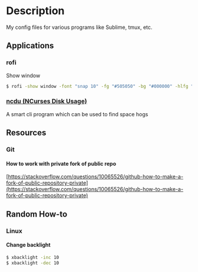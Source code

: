 # Description

My config files for various programs like Sublime, tmux, etc.

## Applications

### rofi
Show window

```bash
$ rofi -show window -font "snap 10" -fg "#505050" -bg "#000000" -hlfg "#ffb964" -hlbg "#000000" -o 85
```

### [ncdu (NCurses Disk Usage)](https://dev.yorhel.nl/ncdu)
A smart cli program which can be used to find space hogs

## Resources

### Git

#### How to work with private fork of public repo
[https://stackoverflow.com/questions/10065526/github-how-to-make-a-fork-of-public-repository-private](https://stackoverflow.com/questions/10065526/github-how-to-make-a-fork-of-public-repository-private)

## Random How-to

### Linux

#### Change backlight

```bash
$ xbacklight -inc 10
$ xbacklight -dec 10
```
